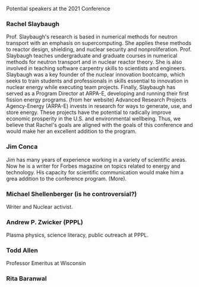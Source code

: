 Potential speakers at the 2021 Conference

### Rachel Slaybaugh

Prof. Slaybaugh's research is based in numerical methods for neutron transport with an emphasis on supercomputing. She applies these methods to reactor design, shielding, and nuclear security and nonproliferation. Prof. Slaybaugh teaches undergraduate and graduate courses in numerical methods for neutron transport and in nuclear reactor theory. She is also involved in teaching software carpentry skills to scientists and engineers. Slaybaugh was a key founder of the nuclear innovation bootcamp, which seeks to train students and professionals in skills essential to innovation in nuclear energy while executing team projects. Finally, Slaybaugh has served as a Program Director at ARPA-E, developing and running their first fission energy programs. (from her website)
Advanced Research Projects Agency-Energy  (ARPA-E) invests in research for ways to generate, use, and store energy. These projects have the potential to radically improve economic prosperity in the U.S. and environmental wellbeing. Thus, we believe that Rachel's goals are aligned with the goals of this conference and would make her an excellent addition to the program. 


### Jim Conca

Jim has many years of experience working in a variety of scientific areas. Now he is a writer for Forbes magazine on topics related to energy and technology. His capacity for scientific communication would make him a grea addition to the conference program. 
(More). 

### Michael Shellenberger (is he controversial?) 

Writer and Nuclear activist. 


### Andrew P. Zwicker (PPPL)

Plasma physics, science literacy, public outreach at PPPL. 

### Todd Allen

Professor Emeritus at Wisconsin


### Rita Baranwal
